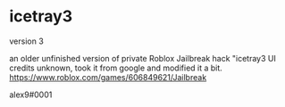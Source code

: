 # icetray3
version 3

an older unfinished version of private Roblox Jailbreak hack "icetray3
UI credits unknown, took it from google and modified it a bit.
https://www.roblox.com/games/606849621/Jailbreak

alex9#0001
